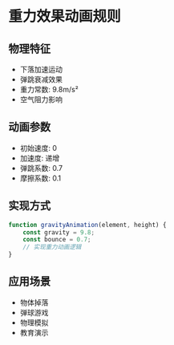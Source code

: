 # 重力效果动画规则

## 物理特征
- 下落加速运动
- 弹跳衰减效果
- 重力常数: 9.8m/s²
- 空气阻力影响

## 动画参数
- 初始速度: 0
- 加速度: 递增
- 弹跳系数: 0.7
- 摩擦系数: 0.1

## 实现方式
```javascript
function gravityAnimation(element, height) {
    const gravity = 9.8;
    const bounce = 0.7;
    // 实现重力动画逻辑
}
```

## 应用场景
- 物体掉落
- 弹球游戏
- 物理模拟
- 教育演示
